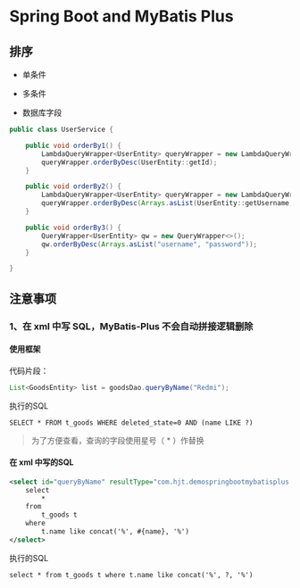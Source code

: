 # Spring Boot and MyBatis Plus

## 排序

- 单条件

- 多条件

- 数据库字段

```java
public class UserService {

    public void orderBy1() {
        LambdaQueryWrapper<UserEntity> queryWrapper = new LambdaQueryWrapper<>();
        queryWrapper.orderByDesc(UserEntity::getId);
    }

    public void orderBy2() {
        LambdaQueryWrapper<UserEntity> queryWrapper = new LambdaQueryWrapper<>();
        queryWrapper.orderByDesc(Arrays.asList(UserEntity::getUsername, UserEntity::getPassword));
    }

    public void orderBy3() {
        QueryWrapper<UserEntity> qw = new QueryWrapper<>();
        qw.orderByDesc(Arrays.asList("username", "password"));
    }

}
```

## 注意事项

### 1、在 xml 中写 SQL，MyBatis-Plus 不会自动拼接逻辑删除

#### 使用框架

代码片段：

```java
List<GoodsEntity> list = goodsDao.queryByName("Redmi");
```

执行的SQL

```mysql
SELECT * FROM t_goods WHERE deleted_state=0 AND (name LIKE ?)
```

> 为了方便查看，查询的字段使用星号（ * ）作替换

#### 在 xml 中写的SQL

```xml
<select id="queryByName" resultType="com.hjt.demospringbootmybatisplus.entity.GoodsEntity">
    select
        *
    from
        t_goods t
    where
        t.name like concat('%', #{name}, '%')
</select>
```

执行的SQL

```mysql
select * from t_goods t where t.name like concat('%', ?, '%')
```
